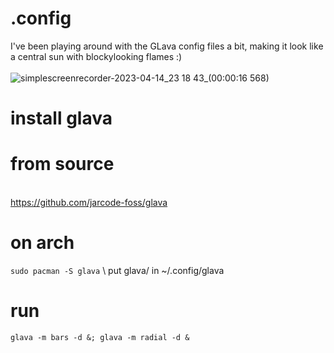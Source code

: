 # .config
I've been playing around with the GLava config files a bit, making it look like a central sun with blockylooking flames :) \
\
![simplescreenrecorder-2023-04-14_23 18 43_(00:00:16 568)](https://user-images.githubusercontent.com/19855231/232230826-1f47c1a8-47ae-4c75-a485-3472f0555452.jpg)
# install glava 
# from source 
\
https://github.com/jarcode-foss/glava

# on arch
```sudo pacman -S glava```
\\
put glava/ in ~/.config/glava 
# run 
```glava -m bars -d &; glava -m radial -d &```
